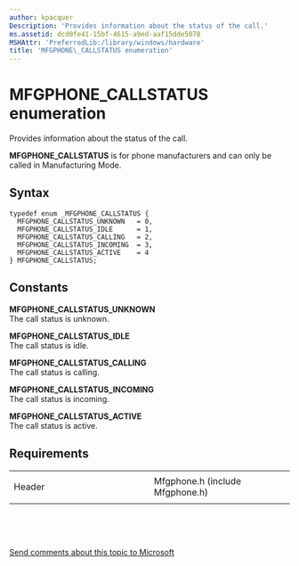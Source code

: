 ```yaml
---
author: kpacquer
Description: 'Provides information about the status of the call.'
ms.assetid: dcd0fe41-15bf-4615-a9ed-aaf15dde5078
MSHAttr: 'PreferredLib:/library/windows/hardware'
title: 'MFGPHONE\_CALLSTATUS enumeration'
---
```


# MFGPHONE\_CALLSTATUS enumeration


Provides information about the status of the call.

**MFGPHONE\_CALLSTATUS** is for phone manufacturers and can only be called in Manufacturing Mode.

Syntax
------

```ManagedCPlusPlus
typedef enum _MFGPHONE_CALLSTATUS { 
  MFGPHONE_CALLSTATUS_UNKNOWN   = 0,
  MFGPHONE_CALLSTATUS_IDLE      = 1,
  MFGPHONE_CALLSTATUS_CALLING   = 2,
  MFGPHONE_CALLSTATUS_INCOMING  = 3,
  MFGPHONE_CALLSTATUS_ACTIVE    = 4
} MFGPHONE_CALLSTATUS;
```

Constants
---------

<span id="MFGPHONE_CALLSTATUS_UNKNOWN_"></span><span id="mfgphone_callstatus_unknown_"></span>**MFGPHONE\_CALLSTATUS\_UNKNOWN**   
The call status is unknown.

<span id="MFGPHONE_CALLSTATUS_IDLE"></span><span id="mfgphone_callstatus_idle"></span>**MFGPHONE\_CALLSTATUS\_IDLE**  
The call status is idle.

<span id="MFGPHONE_CALLSTATUS_CALLING"></span><span id="mfgphone_callstatus_calling"></span>**MFGPHONE\_CALLSTATUS\_CALLING**  
The call status is calling.

<span id="MFGPHONE_CALLSTATUS_INCOMING"></span><span id="mfgphone_callstatus_incoming"></span>**MFGPHONE\_CALLSTATUS\_INCOMING**  
The call status is incoming.

<span id="MFGPHONE_CALLSTATUS_ACTIVE"></span><span id="mfgphone_callstatus_active"></span>**MFGPHONE\_CALLSTATUS\_ACTIVE**  
The call status is active.

Requirements
------------

<table>
<colgroup>
<col width="50%" />
<col width="50%" />
</colgroup>
<tbody>
<tr class="odd">
<td align="left"><p>Header</p></td>
<td align="left">Mfgphone.h (include Mfgphone.h)</td>
</tr>
</tbody>
</table>

 

 

[Send comments about this topic to Microsoft](mailto:wsddocfb@microsoft.com?subject=Documentation%20feedback%20%5Bp_phManuRetail\p_phManuRetail%5D:%20MFGPHONE_CALLSTATUS%20enumeration%20%20RELEASE:%20%284/11/2016%29&body=%0A%0APRIVACY%20STATEMENT%0A%0AWe%20use%20your%20feedback%20to%20improve%20the%20documentation.%20We%20don't%20use%20your%20email%20address%20for%20any%20other%20purpose,%20and%20we'll%20remove%20your%20email%20address%20from%20our%20system%20after%20the%20issue%20that%20you're%20reporting%20is%20fixed.%20While%20we're%20working%20to%20fix%20this%20issue,%20we%20might%20send%20you%20an%20email%20message%20to%20ask%20for%20more%20info.%20Later,%20we%20might%20also%20send%20you%20an%20email%20message%20to%20let%20you%20know%20that%20we've%20addressed%20your%20feedback.%0A%0AFor%20more%20info%20about%20Microsoft's%20privacy%20policy,%20see%20http://privacy.microsoft.com/default.aspx. "Send comments about this topic to Microsoft")



